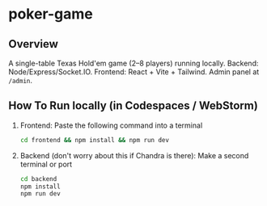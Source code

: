 # poker-game
## Overview
A single-table Texas Hold'em game (2–8 players) running locally. Backend: Node/Express/Socket.IO. Frontend: React + Vite + Tailwind. Admin panel at `/admin`.

## How To Run locally (in Codespaces / WebStorm)
1. Frontend:
   Paste the following command into a terminal
   ```bash
   cd frontend && npm install && npm run dev

3. Backend (don't worry about this if Chandra is there):
   Make a second terminal or port
   ```bash
   cd backend
   npm install
   npm run dev
